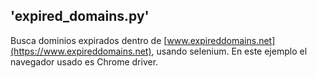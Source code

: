 ## 'expired_domains.py'
Busca dominios expirados dentro de [www.expireddomains.net](https://www.expireddomains.net), usando selenium.
En este ejemplo el navegador usado es Chrome driver.
